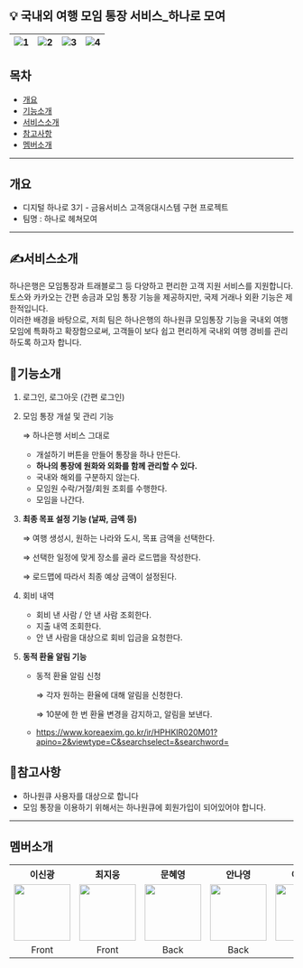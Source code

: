 ## 💡 국내외 여행 모임 통장 서비스\_하나로 모여

| ![1](https://github.com/Hanaro-trip-together-bank/.github/assets/74809873/e583f1cc-0e92-45ef-8c5a-f73121b8d96a) | ![2](https://github.com/Hanaro-trip-together-bank/.github/assets/74809873/acad40d7-641c-434d-83e7-7dcbd3e62aad) | ![3](https://github.com/Hanaro-trip-together-bank/.github/assets/74809873/bfba108d-66e2-4baa-9e37-f0b3c68792ac) | ![4](https://github.com/Hanaro-trip-together-bank/.github/assets/74809873/14a9f109-d665-483d-aa69-38ceb5bdab1c) |
|---|---|---|---|


## 목차
- [ 개요 ](#개요)
- [ 기능소개 ](#기능소개)
- [ 서비스소개 ](#서비스소개)
- [ 참고사항 ](#참고사항)
- [ 멤버소개 ](#멤버소개)

- - -
## 개요
- 디지털 하나로 3기 - 금융서비스 고객응대시스템 구현 프로젝트
- 팀명 : 하나로 헤쳐모여

- - -


## ✍️서비스소개

하나은행은 모임통장과 트래블로그 등 다양하고 편리한 고객 지원 서비스를 지원합니다. 토스와 카카오는 간편 송금과 모임 통장 기능을 제공하지만, 국제 거래나 외환 기능은 제한적입니다.
<br>
이러한 배경을 바탕으로, 저희 팀은 하나은행의 하나원큐 모임통장 기능을 국내외 여행 모임에 특화하고 확장함으로써, 고객들이 보다 쉽고 편리하게 국내외 여행 경비를 관리하도록 하고자 합니다.

## 💬기능소개

1. 로그인, 로그아웃 (간편 로그인)
2. 모임 통장 개설 및 관리 기능

   ⇒ 하나은행 서비스 그대로

   - 개설하기 버튼을 만들어 통장을 하나 만든다.
   - **하나의 통장에 원화와 외화를 함께 관리할 수 있다.**
   - 국내와 해외를 구분하지 않는다.
   - 모임원 수락/거절/회원 조회를 수행한다.
   - 모임을 나간다.

3. **최종 목표 설정 기능 (날짜, 금액 등)**
   
   ⇒ 여행 생성시, 원하는 나라와 도시, 목표 금액을 선택한다.

   ⇒ 선택한 일정에 맞게 장소를 골라 로드맵을 작성한다.

   ⇒ 로드맵에 따라서 최종 예상 금액이 설정된다.


5. 회비 내역
   - 회비 낸 사람 / 안 낸 사람 조회한다.
   - 지출 내역 조회한다.
   - 안 낸 사람을 대상으로 회비 입금을 요청한다.
  
6. **동적 환율 알림 기능**
   - 동적 환율 알림 신청

     ⇒ 각자 원하는 환율에 대해 알림을 신청한다.
     
     ⇒ 10분에 한 번 환율 변경을 감지하고, 알림을 보낸다.
     
   - https://www.koreaexim.go.kr/ir/HPHKIR020M01?apino=2&viewtype=C&searchselect=&searchword=
     

## 🚨참고사항

- 하나원큐 사용자를 대상으로 합니다
- 모임 통장을 이용하기 위해서는 하나원큐에 회원가입이 되어있어야 합니다.

- - -

## 멤버소개
<table>
<tr align="center">
   <th>이신광</th>
   <th>최지웅</th>
   <th>문혜영</th>
   <th>안나영</th>
   <th>이채원</th>
   <th>임유빈</th>
</tr>
<tr align ="center">  
   <td><a href="https://github.com/ShinKwang2"><img src="https://avatars.githubusercontent.com/u/71647602?v=4" width="100"></a></td>
   <td><a href="https://github.com/wldnd9904"><img src="https://avatars.githubusercontent.com/u/74809873?v=4" width="100"></a></td>
   <td><a href="https://github.com/mummhy0811"><img src="https://avatars.githubusercontent.com/u/76941500?v=4" width="100"></a></td>
   <td><a href="https://github.com/ny2060"><img src="https://avatars.githubusercontent.com/u/48551119?v=4" width="100"></a></td>
   <td> <a href="https://github.com/lcw729"> <img src="https://avatars.githubusercontent.com/u/48678849?v=4" width="100"></a></td>
  <td> <a href="https://github.com/yubin-im"><img src="https://avatars.githubusercontent.com/u/140530127?v=4" width="100"> </a></td>
</tr>
<tr align ="center">
    <td>Front</td>
    <td>Front</td>
   <td>Back</td>
    <td>Back</td>
    <td>Back</td>
    <td>Back</td>
</tr>
</table>
</p>

